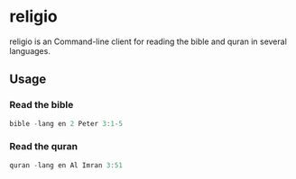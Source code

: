 # religio

religio is an Command-line client for reading the bible and quran in several languages.

## Usage

### Read the bible

```go
bible -lang en 2 Peter 3:1-5
```

### Read the quran

```go
quran -lang en Al Imran 3:51
```
